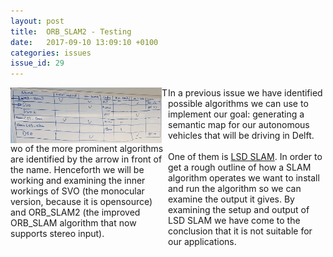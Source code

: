 ```yaml
---
layout: post
title:  ORB_SLAM2 - Testing
date:   2017-09-10 13:09:10 +0100
categories: issues
issue_id: 29
---
```


<div>
  <img style="width: 48%; float: left;" src="/public/images/algorithms.png" alt="Analysed algorithms">
   <p style="width: 50%; float: right; margin-top: 0">
    In a previous issue we have identified possible algorithms we can use to implement our goal: generating a semantic map for our autonomous vehicles that will be driving in Delft. <br /><br />
    One of them is <a target="_blank" href="https://github.com/tum-vision/lsd_slam">LSD SLAM</a>. In order to get a rough outline of how a SLAM algorithm operates we want to install and run the algorithm so we can examine the output it gives. By examining the setup and output of LSD SLAM we have come to the conclusion that it is not suitable for our applications.
  </p>
  <p>
    Two of the more prominent algorithms are identified by the arrow in front of the name. Henceforth we will be working and examining the inner workings of SVO (the monocular version, because it is opensource) and ORB_SLAM2 (the improved ORB_SLAM algorithm that now supports stereo input).
</div>

